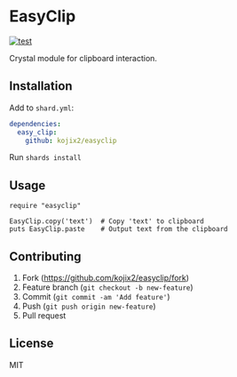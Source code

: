 # EasyClip

[![test](https://github.com/kojix2/easyclip/actions/workflows/test.yml/badge.svg)](https://github.com/kojix2/easyclip/actions/workflows/test.yml)

Crystal module for clipboard interaction.

## Installation

Add to `shard.yml`:

```yaml
dependencies:
  easy_clip:
    github: kojix2/easyclip
```

Run `shards install`

## Usage


```crystal
require "easyclip"

EasyClip.copy('text')  # Copy 'text' to clipboard
puts EasyClip.paste    # Output text from the clipboard
```

## Contributing

1. Fork (<https://github.com/kojix2/easyclip/fork>)
2. Feature branch (`git checkout -b new-feature`)
3. Commit (`git commit -am 'Add feature'`)
4. Push (`git push origin new-feature`)
5. Pull request

## License

MIT 
